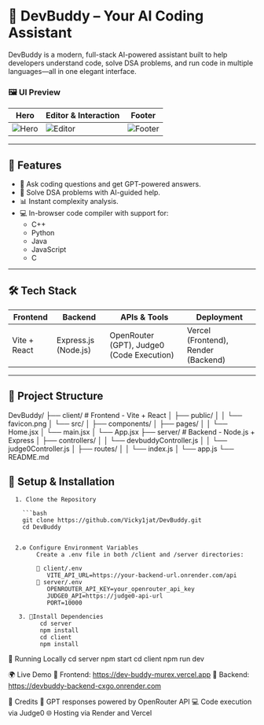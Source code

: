 # 🤖 DevBuddy – Your AI Coding Assistant

DevBuddy is a modern, full-stack AI-powered assistant built to help developers understand code, solve DSA problems, and run code in multiple languages—all in one elegant interface.

### 🖼 UI Preview
| Hero | Editor & Interaction | Footer |
|------|----------------------|--------|
| ![Hero](asset/hero.png) | ![Editor](asset/middle.png) | ![Footer](asset/footer.png) |


---

## 🚀 Features

- 💬 Ask coding questions and get GPT-powered answers.
- 🧠 Solve DSA problems with AI-guided help.
- 📊 Instant complexity analysis.
- 💻 In-browser code compiler with support for:
  - C++
  - Python
  - Java
  - JavaScript
  - C

---

## 🛠 Tech Stack

| Frontend  | Backend   | APIs & Tools         | Deployment     |
|-----------|-----------|----------------------|----------------|
| Vite + React | Express.js (Node.js) | OpenRouter (GPT), Judge0 (Code Execution) | Vercel (Frontend), Render (Backend) |

---

## 📁 Project Structure
DevBuddy/
├── client/ # Frontend - Vite + React
│ ├── public/
│ │ └── favicon.png
│ └── src/
│ ├── components/
│ ├── pages/
│ │ └── Home.jsx
│ └── main.jsx
│ └── App.jsx
├── server/ # Backend - Node.js + Express
│ ├── controllers/
│ │ └── devbuddyController.js
│ │ └── judge0Controller.js
│ ├── routes/
│ │ └── index.js
│ └── app.js
└── README.md

## 🔧 Setup & Installation

      1. Clone the Repository
      
        ```bash
        git clone https://github.com/Vicky1jat/DevBuddy.git
        cd DevBuddy
      
      
      2.⚙️ Configure Environment Variables
            Create a .env file in both /client and /server directories:
            
            📁 client/.env
               VITE_API_URL=https://your-backend-url.onrender.com/api
            📁 server/.env
               OPENROUTER_API_KEY=your_openrouter_api_key
               JUDGE0_API=https://judge0-api-url
               PORT=10000

       3. 🧪Install Dependencies
             cd server
             npm install
             cd client
             npm install

🧪 Running Locally
   cd server
   npm start
   cd client
   npm run dev
   

🌍 Live Demo
   🔗 Frontend: https://dev-buddy-murex.vercel.app
   🔗 Backend: https://devbuddy-backend-cxgo.onrender.com
   
🙌 Credits
   🤖 GPT responses powered by OpenRouter API
   💻 Code execution via Judge0
   🌐 Hosting via Render and Vercel
